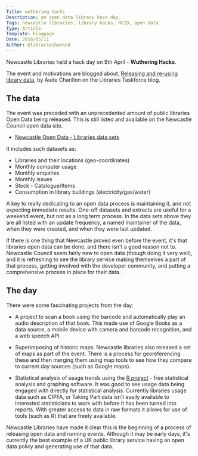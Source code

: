 ```yaml
---
Title: wuthering hacks
Description: an open data library hack day.
Tags: newcastle libraries, library hacks, RFID, open data
Type: Article
Template: blogpage
Date: 2016/05/11
Author: @librarieshacked
---
```


Newcastle Libraries held a hack day on 9th April - **Wuthering Hacks**.

The event and motivations are blogged about, [Releasing and re-using library data](https://librariestaskforce.blog.gov.uk/2016/04/12/releasing-and-re-using-library-data/), by Aude Charillon on the Libraries Taskforce blog.

## The data

The event was preceded with an unprecedented amount of public libraries Open Data being released.  This is still listed and available on the Newcastle Council open data site.

- [Newcastle Open Data - Libraries data sets](https://www.newcastle.gov.uk/your-council-and-democracy/open-data-and-access-information/open-data/data-sets/libraries-data-sets)

It includes such datasets as:

- Libraries and their locations (geo-coordinates)
- Monthly computer usage
- Monthly enquiries
- Monthly issues
- Stock - Catalogue/Items
- Consumption in library buildings (electricity/gas/water)

A key to really dedicating to an open data process is maintaining it, and not expecting immediate results.  One-off datasets and extracts are useful for a weekend event, but not as a long term process.  In the data sets above they are all listed with an update frequency, a named maintainer of the data, when they were created, and when they were last updated.

If there is one thing that Newcastle proved even before the event, it's that libraries open data can be done, and there isn't a good reason not to.  Newcastle Council seem fairly new to open data (though doing it very well), and it is refreshing to see the library service making themselves a part of that process, getting involved with the developer community, and putting a comprehensive process in place for their data.

## The day

There were some fascinating projects from the day:

- A project to scan a book using the barcode and automatically play an audio description of that book.  This made use of Google Books as a data source, a mobile device with camera and barcode recognition, and a web speech API. 

- Superimposing of historic maps.  Newcastle libraries also released a set of maps as part of the event.  There is a process for georeferencing these and then merging them using map tools to see how they compare to current day sources (such as Google maps).

- Statistical analysis of usage trends using the [R project](https://www.r-project.org/) - free statistical analysis and graphing software.  It was good to see usage data being engaged with directly for statistical analysis.  Currently libraries usage data such as CIPFA, or Taking Part data isn't easily available to interested statisticians to work with before it has been turned into reports.  With greater access to data in raw formats it allows for use of tools (such as R) that are freely available.

Newcastle Libraries have made it clear this is the beginning of a process of releasing open data and running events.  Although it may be early days, it's currently the best example of a UK public library service having an open data policy and generating use of that data.
